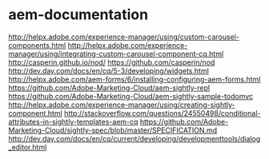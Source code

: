 aem-documentation
=================

http://helpx.adobe.com/experience-manager/using/custom-carousel-components.html
http://helpx.adobe.com/experience-manager/using/integrating-custom-carousel-component-cq.html
http://casperin.github.io/nod/
https://github.com/casperin/nod
http://dev.day.com/docs/en/cq/5-3/developing/widgets.html
http://helpx.adobe.com/aem-forms/6/installing-configuring-aem-forms.html
https://github.com/Adobe-Marketing-Cloud/aem-sightly-repl
https://github.com/Adobe-Marketing-Cloud/aem-sightly-sample-todomvc
http://helpx.adobe.com/experience-manager/using/creating-sightly-component.html
http://stackoverflow.com/questions/24550498/conditional-attributes-in-sightly-templates-aem-cq
https://github.com/Adobe-Marketing-Cloud/sightly-spec/blob/master/SPECIFICATION.md 
http://dev.day.com/docs/en/cq/current/developing/developmenttools/dialog_editor.html
